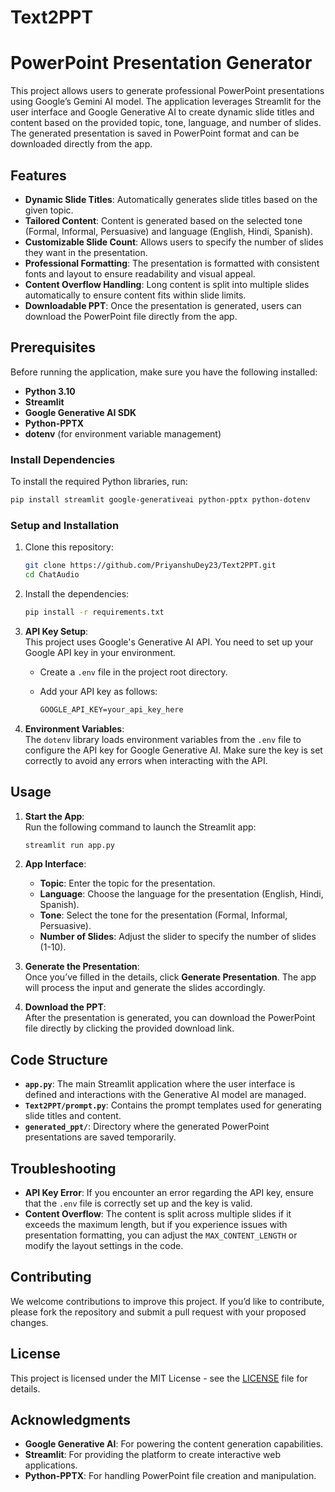 # Text2PPT

# PowerPoint Presentation Generator 

This project allows users to generate professional PowerPoint presentations using Google’s Gemini AI model. The application leverages Streamlit for the user interface and Google Generative AI to create dynamic slide titles and content based on the provided topic, tone, language, and number of slides. The generated presentation is saved in PowerPoint format and can be downloaded directly from the app.

## Features

- **Dynamic Slide Titles**: Automatically generates slide titles based on the given topic.
- **Tailored Content**: Content is generated based on the selected tone (Formal, Informal, Persuasive) and language (English, Hindi, Spanish).
- **Customizable Slide Count**: Allows users to specify the number of slides they want in the presentation.
- **Professional Formatting**: The presentation is formatted with consistent fonts and layout to ensure readability and visual appeal.
- **Content Overflow Handling**: Long content is split into multiple slides automatically to ensure content fits within slide limits.
- **Downloadable PPT**: Once the presentation is generated, users can download the PowerPoint file directly from the app.

## Prerequisites

Before running the application, make sure you have the following installed:

- **Python 3.10**
- **Streamlit**
- **Google Generative AI SDK**
- **Python-PPTX**
- **dotenv** (for environment variable management)

### Install Dependencies

To install the required Python libraries, run:

```bash
pip install streamlit google-generativeai python-pptx python-dotenv
```

### Setup and Installation

1. Clone this repository:
   ```bash
   git clone https://github.com/PriyanshuDey23/Text2PPT.git
   cd ChatAudio
   ```

2. Install the dependencies:
   ```bash
   pip install -r requirements.txt
   ```

3. **API Key Setup**:  
   This project uses Google's Generative AI API. You need to set up your Google API key in your environment.

   - Create a `.env` file in the project root directory.
   - Add your API key as follows:

     ```txt
     GOOGLE_API_KEY=your_api_key_here
     ```

2. **Environment Variables**:  
   The `dotenv` library loads environment variables from the `.env` file to configure the API key for Google Generative AI. Make sure the key is set correctly to avoid any errors when interacting with the API.

## Usage

1. **Start the App**:  
   Run the following command to launch the Streamlit app:

   ```bash
   streamlit run app.py
   ```

2. **App Interface**:  
   - **Topic**: Enter the topic for the presentation.
   - **Language**: Choose the language for the presentation (English, Hindi, Spanish).
   - **Tone**: Select the tone for the presentation (Formal, Informal, Persuasive).
   - **Number of Slides**: Adjust the slider to specify the number of slides (1-10).

3. **Generate the Presentation**:  
   Once you’ve filled in the details, click **Generate Presentation**. The app will process the input and generate the slides accordingly.

4. **Download the PPT**:  
   After the presentation is generated, you can download the PowerPoint file directly by clicking the provided download link.

## Code Structure

- **`app.py`**: The main Streamlit application where the user interface is defined and interactions with the Generative AI model are managed.
- **`Text2PPT/prompt.py`**: Contains the prompt templates used for generating slide titles and content.
- **`generated_ppt/`**: Directory where the generated PowerPoint presentations are saved temporarily.

## Troubleshooting

- **API Key Error**: If you encounter an error regarding the API key, ensure that the `.env` file is correctly set up and the key is valid.
- **Content Overflow**: The content is split across multiple slides if it exceeds the maximum length, but if you experience issues with presentation formatting, you can adjust the `MAX_CONTENT_LENGTH` or modify the layout settings in the code.

## Contributing

We welcome contributions to improve this project. If you’d like to contribute, please fork the repository and submit a pull request with your proposed changes.

## License

This project is licensed under the MIT License - see the [LICENSE](LICENSE) file for details.

## Acknowledgments

- **Google Generative AI**: For powering the content generation capabilities.
- **Streamlit**: For providing the platform to create interactive web applications.
- **Python-PPTX**: For handling PowerPoint file creation and manipulation.
